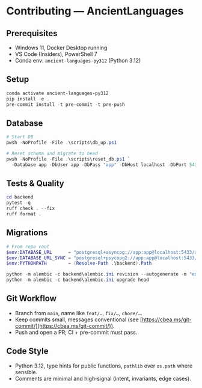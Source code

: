 # Contributing — AncientLanguages

## Prerequisites

- Windows 11, Docker Desktop running
- VS Code (Insiders), PowerShell 7
- Conda env: `ancient-languages-py312` (Python 3.12)

## Setup

```powershell
conda activate ancient-languages-py312
pip install -e .
pre-commit install -t pre-commit -t pre-push
```

## Database

```powershell
# Start DB
pwsh -NoProfile -File .\scripts\db_up.ps1

# Reset schema and migrate to head
pwsh -NoProfile -File .\scripts\reset_db.ps1 `
  -Database app -DbUser app -DbPass "app" -DbHost localhost -DbPort 5433
```

## Tests & Quality

```powershell
cd backend
pytest -q
ruff check . --fix
ruff format .
```

## Migrations

```powershell
# From repo root
$env:DATABASE_URL      = "postgresql+asyncpg://app:app@localhost:5433/app"
$env:DATABASE_URL_SYNC = "postgresql+psycopg2://app:app@localhost:5433/app"
$env:PYTHONPATH        = (Resolve-Path .\backend).Path

python -m alembic -c backend\alembic.ini revision --autogenerate -m "explain change"
python -m alembic -c backend\alembic.ini upgrade head
```

## Git Workflow

* Branch from `main`, name like `feat/…`, `fix/…`, `chore/…`.
* Keep commits small, messages conventional (see [https://cbea.ms/git-commit/](https://cbea.ms/git-commit/)).
* Push and open a PR; CI + pre-commit must pass.

## Code Style

* Python 3.12, type hints for public functions, `pathlib` over `os.path` where sensible.
* Comments are minimal and high‑signal (intent, invariants, edge cases).
